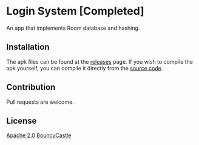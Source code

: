 # Login System [Completed]

An app that implements Room database and hashing.

## Installation

The apk files can be found at the [releases](https://gitlab.com/pc.chin/loginsys/releases) page.
If you wish to compile the apk yourself, you can compile it directly from the [source code](https://gitlab.com/pc.chin/loginsys/releases).

## Contribution

Pull requests are welcome.

## License
[Apache 2.0](https://www.apache.org/licenses/LICENSE-2.0)
[BouncyCastle](https://www.bouncycastle.org/licence.html)